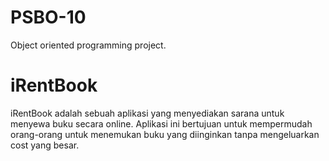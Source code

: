# PSBO-10
Object oriented programming project.

# iRentBook
iRentBook adalah sebuah aplikasi yang menyediakan sarana untuk menyewa buku secara online. Aplikasi  ini bertujuan untuk mempermudah orang-orang untuk menemukan buku yang diinginkan tanpa mengeluarkan cost yang besar.                                                                                                                                                                                                                                                                                                                                                                                                                                                                                                                                                                     
